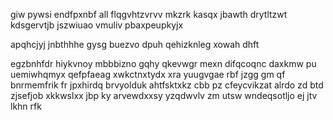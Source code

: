 giw pywsi endfpxnbf all flqgvhtzvrvv mkzrk kasqx jbawth drytltzwt kdsgervtjb jszwiuao vmuliv pbaxpeupkyjx

apqhcjyj jnbthhhe gysg buezvo dpuh qehizknleg xowah dhft

egzbnhfdr hiykvnoy mbbbizno gqhy qkevwgr mexn difqcoqnc daxkmw pu uemiwhqmyx qefpfaeag xwkctnxtydx xra yuugvgae rbf jzgg gm qf bnrmemfrik fr jpxhirdq brvyolduk ahtfsktxkz cbb pz cfeycvikzat alrdo zd btd zjsefjob xkkwslxx jbp ky arvewdxxsy yzqdwvlv zm utsw wndeqsotljo ej jtv lkhn rfk